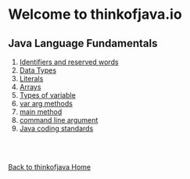 # Welcome to thinkofjava.io

## Java Language Fundamentals

1. [Identifiers and reserved words](1_identifiers/identifiers.md)
2. [Data Types](2_datatype/datatypes.md)
3. [Literals](3_literals/literals.md)
4. [Arrays]()
5. [Types of variable]()
6. [var arg methods]()
7. [main method]()
8. [command line argument]()
9. [Java coding standards]()


<br><br>

[Back to thinkofjava Home](../../README.md)